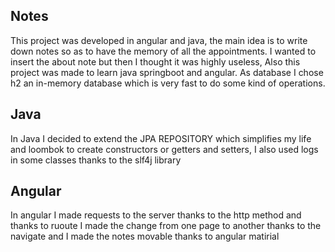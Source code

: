 ## Notes 

This project was developed in angular and java, the main idea is to write down notes so as to have the memory of all the appointments. I wanted to insert the about note but then I thought it was highly useless, Also this project was made to learn java springboot and angular. As database I chose h2 an in-memory database which is very fast to do some kind of operations.


## Java 
  
In Java I decided to extend the JPA REPOSITORY which simplifies my life and loombok to create constructors or getters and setters, I also used logs in some classes thanks to the slf4j library


## Angular 
In angular I made requests to the server thanks to the http method and thanks to ruoute I made the change from one page to another thanks to the navigate and I made the notes movable thanks to angular matirial
